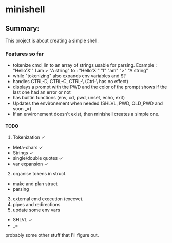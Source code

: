 minishell
=
## Summary:
This project is about creating a simple shell.
### Features so far
*  tokenize cmd_lin to an array of strings usable for parsing. Example : "Hello'X'" I am > "A string" to : "Hello'X'" "I" "am" ">" "A string"
*  while "tokenizing" also expands env variables and $?
*  handles CTRL-D, CTRL-C, CTRL-\ (Ctrl-\ has no effect)
*  displays a prompt with the PWD and the color of the prompt shows if the last one had an error or not
*  has builtin functions (env, cd, pwd, unset, echo, exit)
*  Updates the environement when needed (SHLVL, PWD, OLD_PWD and soon _=)
*  If an environement doesn't exist, then minishell creates a simple one.
#### TODO
1. Tokenization  ✓
  + Meta-chars  ✓
  + Strings  ✓
  + single/double quotes  ✓
  + var expansion  ✓
2. organise tokens in struct.
  + make and plan struct
  + parsing
3. external cmd execution (execve).
4. pipes and redirections
5. update some env vars
  * SHLVL ✓
  * _=

probably some other stuff that I'll figure out.
